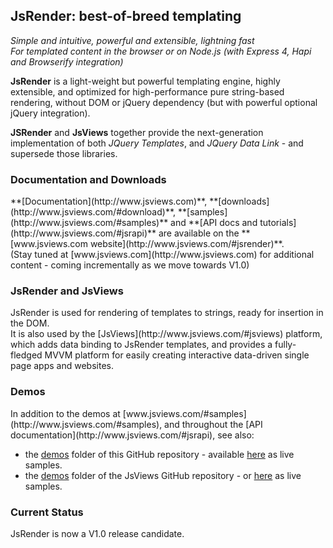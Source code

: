 ## JsRender: best-of-breed templating
_Simple and intuitive, powerful and extensible, lightning fast_<br/>
_For templated content in the browser or on Node.js (with Express 4, Hapi and Browserify integration)_<br/>

**JsRender** is a light-weight but powerful templating engine, highly extensible, and optimized for high-performance pure string-based rendering, without DOM or jQuery dependency (but with powerful optional jQuery integration).

**JSRender** and **JsViews** together provide the next-generation implementation of both _JQuery Templates_, and _JQuery Data Link_ - and supersede those libraries.

<h3>Documentation and Downloads</h3>
**[Documentation](http://www.jsviews.com)**, **[downloads](http://www.jsviews.com/#download)**, **[samples](http://www.jsviews.com/#samples)** and **[API docs and tutorials](http://www.jsviews.com/#jsrapi)** are available on the **[www.jsviews.com website](http://www.jsviews.com/#jsrender)**.
<br/>(Stay tuned at [www.jsviews.com](http://www.jsviews.com) for additional content - coming incrementally as we move towards V1.0)

<h3>JsRender and JsViews</h3>
JsRender is used for rendering of templates to strings, ready for insertion in the DOM.<br/>
It is also used by the [JsViews](http://www.jsviews.com/#jsviews) platform, which adds data binding to JsRender templates,
and provides a fully-fledged MVVM platform for easily creating interactive data-driven single page apps and websites.

<h3>Demos</h3>
In addition to the demos at [www.jsviews.com/#samples](http://www.jsviews.com/#samples), and throughout the [API documentation](http://www.jsviews.com/#jsrapi),
see also:

- the [demos](https://github.com/BorisMoore/jsrender/tree/master/demos) folder of this GitHub repository - available [here](http://borismoore.github.io/jsrender/demos/index.html) as live samples.
- the [demos](https://github.com/BorisMoore/jsviews/tree/master/demos) folder of the JsViews GitHub repository - or [here](http://borismoore.github.io/jsviews/demos/index.html) as live samples.

<h3>Current Status</h3>
JsRender is now a V1.0 release candidate.

